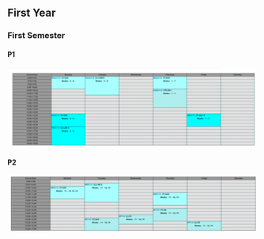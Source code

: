 ## First Year

### First Semester

#### P1

![firstPeriod](assets/firstPeriod.png)

#### P2

![secondPeriod](assets/secondPeriod.png)
